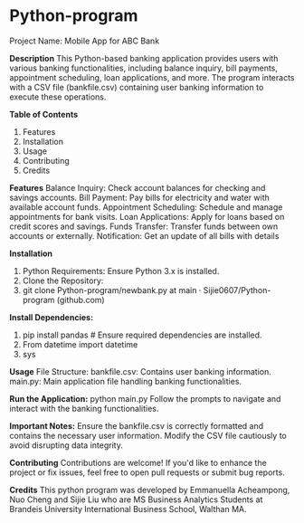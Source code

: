 # Python-program
Project Name: Mobile App for ABC Bank

**Description**
This Python-based banking application provides users with various banking functionalities, including balance inquiry, bill payments, appointment scheduling, loan applications, and more. The program interacts with a CSV file (bankfile.csv) containing user banking information to execute these operations.

**Table of Contents**
1. Features
2. Installation
3. Usage
4. Contributing
5. Credits

**Features**
Balance Inquiry: Check account balances for checking and savings accounts.
Bill Payment: Pay bills for electricity and water with available account funds.
Appointment Scheduling: Schedule and manage appointments for bank visits.
Loan Applications: Apply for loans based on credit scores and savings.
Funds Transfer: Transfer funds between own accounts or externally.
Notification: Get an update of all bills with details

**Installation**
1. Python Requirements: Ensure Python 3.x is installed.
2. Clone the Repository: 
3. git clone Python-program/newbank.py at main · Sijie0607/Python-program (github.com)

**Install Dependencies:**
1. pip install pandas  # Ensure required dependencies are installed.
2. From datetime import datetime
3. sys 

**Usage**
File Structure:
bankfile.csv: Contains user banking information.
main.py: Main application file handling banking functionalities.

**Run the Application:**
python main.py
Follow the prompts to navigate and interact with the banking functionalities.

**Important Notes:**
Ensure the bankfile.csv is correctly formatted and contains the necessary user information.
Modify the CSV file cautiously to avoid disrupting data integrity.

**Contributing**
Contributions are welcome! If you'd like to enhance the project or fix issues, feel free to open pull requests or submit bug reports.

**Credits**
This python program was developed by Emmanuella Acheampong, Nuo Cheng and Sijie Liu who are MS Business Analytics Students at Brandeis University International Business School, Walthan MA.

